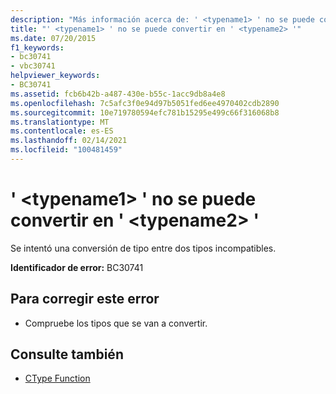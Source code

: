 ```yaml
---
description: "Más información acerca de: ' <typename1> ' no se puede convertir en ' <typename2> '"
title: "' <typename1> ' no se puede convertir en ' <typename2> '"
ms.date: 07/20/2015
f1_keywords:
- bc30741
- vbc30741
helpviewer_keywords:
- BC30741
ms.assetid: fcb6b42b-a487-430e-b55c-1acc9db8a4e8
ms.openlocfilehash: 7c5afc3f0e94d97b5051fed6ee4970402cdb2890
ms.sourcegitcommit: 10e719780594efc781b15295e499c66f316068b8
ms.translationtype: MT
ms.contentlocale: es-ES
ms.lasthandoff: 02/14/2021
ms.locfileid: "100481459"
---
```

# <a name="typename1-cannot-be-converted-to-typename2"></a>' \<typename1> ' no se puede convertir en ' \<typename2> '

Se intentó una conversión de tipo entre dos tipos incompatibles.  
  
 **Identificador de error:** BC30741  
  
## <a name="to-correct-this-error"></a>Para corregir este error  
  
- Compruebe los tipos que se van a convertir.  
  
## <a name="see-also"></a>Consulte también

- [CType Function](../language-reference/functions/ctype-function.md)
